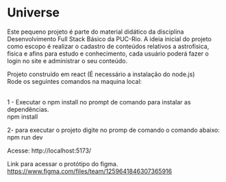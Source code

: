 

# Universe
Este pequeno projeto é parte do material didático da disciplina Desenvolvimento Full Stack Básico da PUC-Rio. A ideia inicial do projeto como escopo é realizar o cadastro de conteúdos relativos a astrofisica, fisica e afins para estudo e conhecimento, cada usuário poderá fazer o login no site e administrar o seu conteúdo.

Projeto construído em react (É necessário a instalação do node.js)
<br />Rode os seguintes comandos na maquina local:

<br />1 - Executar o npm install no prompt de comando para instalar as dependências.
<br />npm install

2- para executar o projeto digite no promp de comando o comando abaixo:
<br /> npm run dev

Acesse: http://localhost:5173/


Link para acessar o protótipo do figma.
https://www.figma.com/files/team/1259641846307365916
















